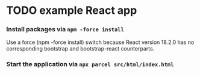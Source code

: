 # TODO example React app
### Install packages via `npm -force install`
Use a force (npm -force install) switch because React version 18.2.0 has no corresponding bootstrap and bootstrap-react counterparts.
### Start the application via `npx parcel src/html/index.html`
